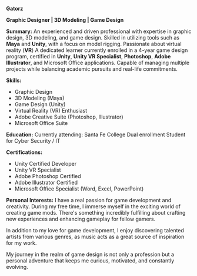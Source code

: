 **Gatorz**

**Graphic Designer | 3D Modeling | Game Design**

**Summary:**
An experienced and driven professional with expertise in graphic design, 3D modeling, and game design. Skilled in utilizing tools such as **Maya** and **Unity**, with a focus on model rigging. Passionate about virtual reality (**VR**) A dedicated learner currently enrolled in a 4-year game design program, certified in **Unity**, **Unity VR Specialist**, **Photoshop**, **Adobe Illustrator**, and Microsoft Office applications. Capable of managing multiple projects while balancing academic pursuits and real-life commitments.

**Skills:**
- Graphic Design
- 3D Modeling (Maya)
- Game Design (Unity)
- Virtual Reality (VR) Enthusiast
- Adobe Creative Suite (Photoshop, Illustrator)
- Microsoft Office Suite

**Education:**
Currently attending: Santa Fe College Dual enrollment Student for Cyber Security / IT

**Certifications:**
- Unity Certified Developer
- Unity VR Specialist
- Adobe Photoshop Certified
- Adobe Illustrator Certified
- Microsoft Office Specialist (Word, Excel, PowerPoint)


**Personal Interests:**
I have a real passion for game development and creativity. During my free time, I immerse myself in the exciting world of creating game mods. There's something incredibly fulfilling about crafting new experiences and enhancing gameplay for fellow gamers.

In addition to my love for game development, I enjoy discovering talented artists from various genres, as music acts as a great source of inspiration for my work.

My journey in the realm of game design is not only a profession but a personal adventure that keeps me curious, motivated, and constantly evolving.
